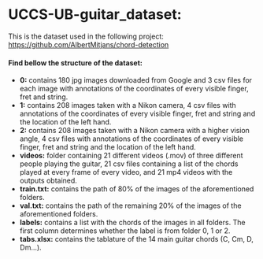 # UCCS-UB-guitar_dataset:

This is the dataset used in the following project: https://github.com/AlbertMitjans/chord-detection

#### Find bellow the structure of the dataset:

- **0:** contains 180 jpg images downloaded from Google and 3 csv files for each image with annotations of the coordinates of every visible finger, fret and string.
- **1:** contains 208 images taken with a Nikon camera, 4 csv files with annotations of the coordinates of every visible finger, fret and string and the location of the left hand.
- **2:** contains 208 images taken with a Nikon camera with a higher vision angle, 4 csv files with annotations of the coordinates of every visible finger, fret and string and the location of the left hand.
- **videos:** folder containing 21 different videos (.mov) of three different people playing the guitar, 21 csv files containing a list of the chords played at every frame of every video, and 21 mp4 videos with the outputs obtained.
- **train.txt:** contains the path of 80% of the images of the aforementioned folders.
- **val.txt:** contains the path of the remaining 20% of the images of the aforementioned folders.
- **labels:** contains a list with the chords of the images in all folders. The first column determines whether the label is from folder 0, 1 or 2.
- **tabs.xlsx:** contains the tablature of the 14 main guitar chords (C, Cm, D, Dm...).
